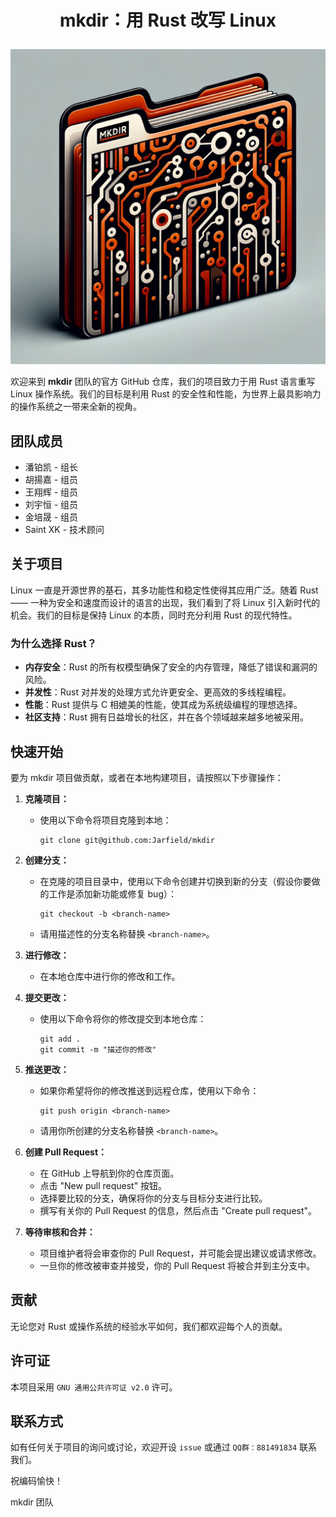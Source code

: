 # <p align = "center">mkdir：用 Rust 改写 Linux</p>

![mkdir Logo](logo.webp)

欢迎来到 **mkdir** 团队的官方 GitHub 仓库，我们的项目致力于用 Rust 语言重写 Linux 操作系统。我们的目标是利用 Rust 的安全性和性能，为世界上最具影响力的操作系统之一带来全新的视角。

## 团队成员

- 潘铂凯 - 组长
- 胡揚嘉 - 组员
- 王翔辉 - 组员
- 刘宇恒 - 组员
- 金培晟 - 组员
- Saint XK - 技术顾问

## 关于项目

Linux 一直是开源世界的基石，其多功能性和稳定性使得其应用广泛。随着 Rust —— 一种为安全和速度而设计的语言的出现，我们看到了将 Linux 引入新时代的机会。我们的目标是保持 Linux 的本质，同时充分利用 Rust 的现代特性。

### 为什么选择 Rust？

- **内存安全**：Rust 的所有权模型确保了安全的内存管理，降低了错误和漏洞的风险。
- **并发性**：Rust 对并发的处理方式允许更安全、更高效的多线程编程。
- **性能**：Rust 提供与 C 相媲美的性能，使其成为系统级编程的理想选择。
- **社区支持**：Rust 拥有日益增长的社区，并在各个领域越来越多地被采用。

## 快速开始

要为 mkdir 项目做贡献，或者在本地构建项目，请按照以下步骤操作：

1. **克隆项目：**
   - 使用以下命令将项目克隆到本地：
     ```
     git clone git@github.com:Jarfield/mkdir
     ```

2. **创建分支：**
   - 在克隆的项目目录中，使用以下命令创建并切换到新的分支（假设你要做的工作是添加新功能或修复 bug）：
     ```
     git checkout -b <branch-name>
     ```
   - 请用描述性的分支名称替换 `<branch-name>`。

3. **进行修改：**
   - 在本地仓库中进行你的修改和工作。

4. **提交更改：**
   - 使用以下命令将你的修改提交到本地仓库：
     ```
     git add .
     git commit -m "描述你的修改"
     ```

5. **推送更改：**
   - 如果你希望将你的修改推送到远程仓库，使用以下命令：
     ```
     git push origin <branch-name>
     ```
   - 请用你所创建的分支名称替换 `<branch-name>`。

6. **创建 Pull Request：**
   - 在 GitHub 上导航到你的仓库页面。
   - 点击 "New pull request" 按钮。
   - 选择要比较的分支，确保将你的分支与目标分支进行比较。
   - 撰写有关你的 Pull Request 的信息，然后点击 "Create pull request"。

7. **等待审核和合并：**
   - 项目维护者将会审查你的 Pull Request，并可能会提出建议或请求修改。
   - 一旦你的修改被审查并接受，你的 Pull Request 将被合并到主分支中。

## 贡献
无论您对 Rust 或操作系统的经验水平如何，我们都欢迎每个人的贡献。

## 许可证
本项目采用 `GNU 通用公共许可证 v2.0` 许可。

## 联系方式
如有任何关于项目的询问或讨论，欢迎开设 `issue` 或通过 `QQ群：881491834`  联系我们。

祝编码愉快！

mkdir 团队
